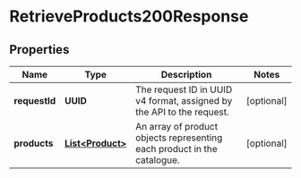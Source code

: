 

# RetrieveProducts200Response


## Properties

| Name | Type | Description | Notes |
|------------ | ------------- | ------------- | -------------|
|**requestId** | **UUID** | The request ID in UUID v4 format, assigned by the API to the request. |  [optional] |
|**products** | [**List&lt;Product&gt;**](Product.md) | An array of product objects representing each product in the catalogue. |  [optional] |




